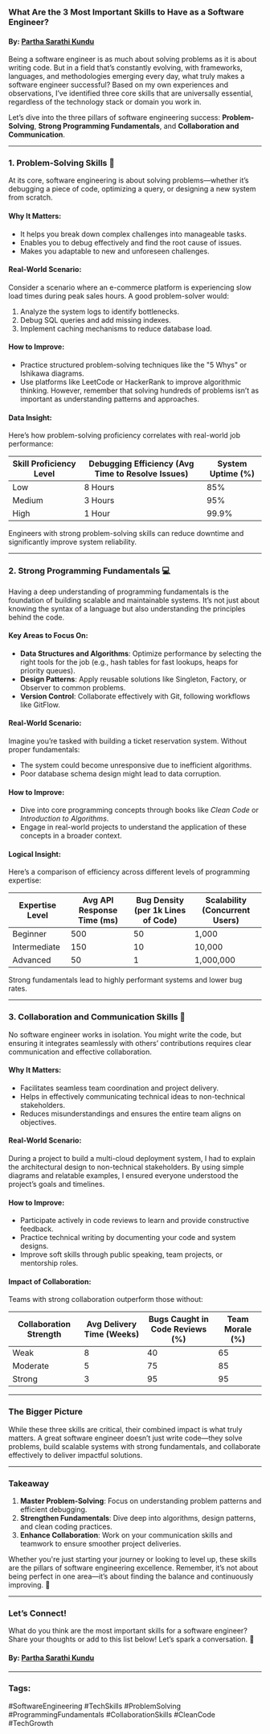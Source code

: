 ### **What Are the 3 Most Important Skills to Have as a Software Engineer?**
#### By: [Partha Sarathi Kundu](https://www.linkedin.com/in/partha-sarathi-kundu/recent-activity/articles/)

Being a software engineer is as much about solving problems as it is about writing code. But in a field that’s constantly evolving, with frameworks, languages, and methodologies emerging every day, what truly makes a software engineer successful? Based on my own experiences and observations, I’ve identified three core skills that are universally essential, regardless of the technology stack or domain you work in.

Let’s dive into the three pillars of software engineering success: **Problem-Solving**, **Strong Programming Fundamentals**, and **Collaboration and Communication**.

---

### **1. Problem-Solving Skills** 🧠  
At its core, software engineering is about solving problems—whether it’s debugging a piece of code, optimizing a query, or designing a new system from scratch. 

#### **Why It Matters**:
- It helps you break down complex challenges into manageable tasks.
- Enables you to debug effectively and find the root cause of issues.
- Makes you adaptable to new and unforeseen challenges.

#### **Real-World Scenario**:
Consider a scenario where an e-commerce platform is experiencing slow load times during peak sales hours. A good problem-solver would:
1. Analyze the system logs to identify bottlenecks.
2. Debug SQL queries and add missing indexes.
3. Implement caching mechanisms to reduce database load.

#### **How to Improve**:
- Practice structured problem-solving techniques like the "5 Whys" or Ishikawa diagrams.
- Use platforms like LeetCode or HackerRank to improve algorithmic thinking. However, remember that solving hundreds of problems isn’t as important as understanding patterns and approaches.

#### **Data Insight**:  
Here’s how problem-solving proficiency correlates with real-world job performance:  

| Skill Proficiency Level | Debugging Efficiency (Avg Time to Resolve Issues) | System Uptime (%) |  
|--------------------------|--------------------------------------------|---------------------|  
| Low                     | 8 Hours                                    | 85%                 |  
| Medium                  | 3 Hours                                    | 95%                 |  
| High                    | 1 Hour                                     | 99.9%               |  

Engineers with strong problem-solving skills can reduce downtime and significantly improve system reliability.

---

### **2. Strong Programming Fundamentals** 💻  
Having a deep understanding of programming fundamentals is the foundation of building scalable and maintainable systems. It’s not just about knowing the syntax of a language but also understanding the principles behind the code.

#### **Key Areas to Focus On**:
- **Data Structures and Algorithms**: Optimize performance by selecting the right tools for the job (e.g., hash tables for fast lookups, heaps for priority queues).
- **Design Patterns**: Apply reusable solutions like Singleton, Factory, or Observer to common problems.
- **Version Control**: Collaborate effectively with Git, following workflows like GitFlow.

#### **Real-World Scenario**:
Imagine you’re tasked with building a ticket reservation system. Without proper fundamentals:
- The system could become unresponsive due to inefficient algorithms.
- Poor database schema design might lead to data corruption.

#### **How to Improve**:
- Dive into core programming concepts through books like *Clean Code* or *Introduction to Algorithms*.
- Engage in real-world projects to understand the application of these concepts in a broader context.

#### **Logical Insight**:  
Here’s a comparison of efficiency across different levels of programming expertise:  

| Expertise Level        | Avg API Response Time (ms) | Bug Density (per 1k Lines of Code) | Scalability (Concurrent Users) |  
|-------------------------|-----------------------------|-------------------------------------|--------------------------------|  
| Beginner               | 500                         | 50                                  | 1,000                          |  
| Intermediate           | 150                         | 10                                  | 10,000                         |  
| Advanced               | 50                          | 1                                   | 1,000,000                      |  

Strong fundamentals lead to highly performant systems and lower bug rates.

---

### **3. Collaboration and Communication Skills** 🤝  
No software engineer works in isolation. You might write the code, but ensuring it integrates seamlessly with others’ contributions requires clear communication and effective collaboration.

#### **Why It Matters**:
- Facilitates seamless team coordination and project delivery.
- Helps in effectively communicating technical ideas to non-technical stakeholders.
- Reduces misunderstandings and ensures the entire team aligns on objectives.

#### **Real-World Scenario**:
During a project to build a multi-cloud deployment system, I had to explain the architectural design to non-technical stakeholders. By using simple diagrams and relatable examples, I ensured everyone understood the project’s goals and timelines.

#### **How to Improve**:
- Participate actively in code reviews to learn and provide constructive feedback.
- Practice technical writing by documenting your code and system designs.
- Improve soft skills through public speaking, team projects, or mentorship roles.

#### **Impact of Collaboration**:  
Teams with strong collaboration outperform those without:  

| Collaboration Strength | Avg Delivery Time (Weeks) | Bugs Caught in Code Reviews (%) | Team Morale (%) |  
|-------------------------|---------------------------|---------------------------------|-----------------|  
| Weak                   | 8                         | 40                              | 65              |  
| Moderate               | 5                         | 75                              | 85              |  
| Strong                 | 3                         | 95                              | 95              |  

---

### **The Bigger Picture**

While these three skills are critical, their combined impact is what truly matters. A great software engineer doesn’t just write code—they solve problems, build scalable systems with strong fundamentals, and collaborate effectively to deliver impactful solutions.

---

### **Takeaway**

1. **Master Problem-Solving**: Focus on understanding problem patterns and efficient debugging.  
2. **Strengthen Fundamentals**: Dive deep into algorithms, design patterns, and clean coding practices.  
3. **Enhance Collaboration**: Work on your communication skills and teamwork to ensure smoother project deliveries.  

Whether you're just starting your journey or looking to level up, these skills are the pillars of software engineering excellence. Remember, it’s not about being perfect in one area—it’s about finding the balance and continuously improving. 🚀  

---

### Let’s Connect!  
What do you think are the most important skills for a software engineer? Share your thoughts or add to this list below! Let’s spark a conversation. 🌟  

#### By: [Partha Sarathi Kundu](https://www.linkedin.com/in/partha-sarathi-kundu/recent-activity/articles/)

---

### Tags:  
#SoftwareEngineering #TechSkills #ProblemSolving #ProgrammingFundamentals #CollaborationSkills #CleanCode #TechGrowth